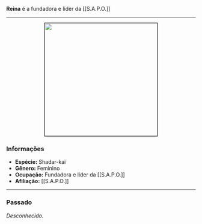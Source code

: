 **Reina** é a fundadora e líder da [[S.A.P.O.]]

---

<div style="text-align: center;">
<img src="https://i.imgur.com/jF8hVIU.png" width="300" height="300" style="border: 1px solid black;">
</div>

### Informações

- **Espécie:** Shadar-kai
- **Gênero:** Feminino
- **Ocupação:** Fundadora e líder da [[S.A.P.O.]]
- **Afiliação:** [[S.A.P.O.]]

---

### Passado

*Desconhecido.*

